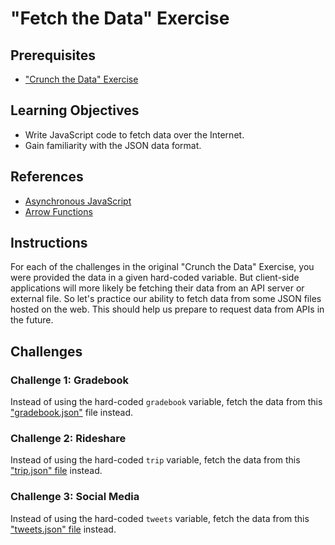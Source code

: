 
# "Fetch the Data" Exercise

## Prerequisites

  + ["Crunch the Data" Exercise](/exercises/crunch-the-data/README.md)

## Learning Objectives

  + Write JavaScript code to fetch data over the Internet.
  + Gain familiarity with the JSON data format.

## References

  + [Asynchronous JavaScript](/notes/javascript/ajax.md)
  + [Arrow Functions](/notes/javascript/functions.md#arrow-functions)

## Instructions

For each of the challenges in the original "Crunch the Data" Exercise, you were provided the data in a given hard-coded variable. But client-side applications will more likely be fetching their data from an API server or external file. So let's practice our ability to fetch data from some JSON files hosted on the web. This should help us prepare to request data from APIs in the future.

## Challenges

### Challenge 1: Gradebook

Instead of using the hard-coded `gradebook` variable, fetch the data from this ["gradebook.json"](https://raw.githubusercontent.com/prof-rossetti/internet-technologies/9481f9bc2ab69741ff0f66617fbf2f6c2139b56e/exercises/fetch-the-data/gradebook.json) file instead.

### Challenge 2: Rideshare

Instead of using the hard-coded `trip` variable, fetch the data from this ["trip.json" file](https://raw.githubusercontent.com/prof-rossetti/internet-technologies/9481f9bc2ab69741ff0f66617fbf2f6c2139b56e/exercises/fetch-the-data/trip.json) instead.

### Challenge 3: Social Media

Instead of using the hard-coded `tweets` variable, fetch the data from this ["tweets.json" file](https://raw.githubusercontent.com/prof-rossetti/internet-technologies/9481f9bc2ab69741ff0f66617fbf2f6c2139b56e/exercises/fetch-the-data/tweets.json) instead.
